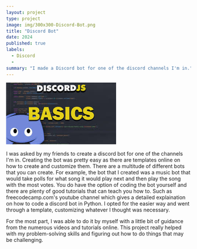 ```yaml
---
layout: project
type: project
image: img/300x300-Discord-Bot.png
title: "Discord Bot"
date: 2024
published: true
labels:
  - Discord
  - 
summary: "I made a Discord bot for one of the discord channels I'm in."
---
```


<img class="img-fluid" src="../img/300x300-discord-bot.jpeg">

I was asked by my friends to create a discord bot for one of the channels I'm in. Creating the bot was pretty easy as there are templates online on how to create and customize them. There are a multitude of different bots that you can create. For example, the bot that I created was a music bot that would take polls for what song it would play next and then play the song with the most votes. You do have the option of coding the bot yourself and there are plenty of good tutorials that can teach you how to. Such as freecodecamp.com's youtube channel which gives a detailed explaination on how to code a discord bot in Python. I opted for the easier way and went through a template, customizing whatever I thought was necessary. 

For the most part, I was able to do it by myself with a little bit of guidance from the numerous videos and tutorials online. This project really helped with my problem-solving skills and figuring out how to do things that may be challenging. 
